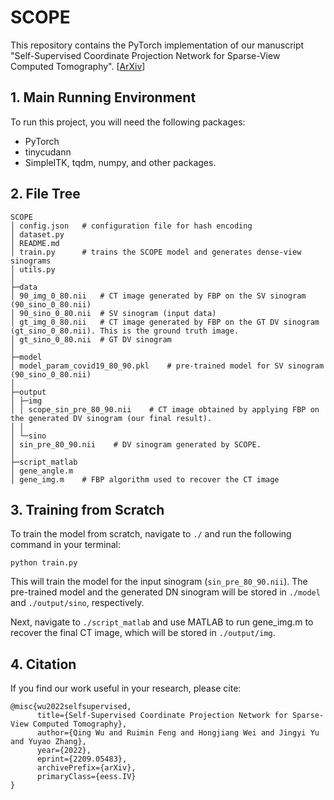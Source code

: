 # SCOPE

This repository contains the PyTorch implementation of our manuscript "Self-Supervised Coordinate Projection Network for Sparse-View Computed Tomography". [[ArXiv](https://arxiv.org/abs/2209.05483)]

## 1.  Main Running Environment

To run this project, you will need the following packages:
- PyTorch
- tinycudann
- SimpleITK, tqdm, numpy, and other packages.

## 2. File Tree

```text
SCOPE
│ config.json   # configuration file for hash encoding
│ dataset.py
│ README.md
│ train.py      # trains the SCOPE model and generates dense-view sinograms
│ utils.py
│
├─data
│ 90_img_0_80.nii   # CT image generated by FBP on the SV sinogram (90_sino_0_80.nii)
│ 90_sino_0_80.nii  # SV sinogram (input data)
│ gt_img_0_80.nii   # CT image generated by FBP on the GT DV sinogram (gt_sino_0_80.nii). This is the ground truth image.
│ gt_sino_0_80.nii  # GT DV sinogram
│
├─model
│ model_param_covid19_80_90.pkl    # pre-trained model for SV sinogram (90_sino_0_80.nii)
│
├─output
│ ├─img
│ │ scope_sin_pre_80_90.nii    # CT image obtained by applying FBP on the generated DV sinogram (our final result).
│ │
│ └─sino
│ sin_pre_80_90.nii    # DV sinogram generated by SCOPE.
│
├─script_matlab
│ gene_angle.m
│ gene_img.m    # FBP algorithm used to recover the CT image
```


## 3. Training from Scratch

To train the model from scratch, navigate to `./` and run the following command in your terminal:
```shell
python train.py
```
This will train the model for the input sinogram (`sin_pre_80_90.nii`). The pre-trained model and the generated DN sinogram will be stored in `./model` and `./output/sino`, respectively. 

Next, navigate to `./script_matlab` and use MATLAB to run gene_img.m to recover the final CT image, which will be stored in `./output/img`.

## 4. Citation

If you find our work useful in your research, please cite:

```
@misc{wu2022selfsupervised,
      title={Self-Supervised Coordinate Projection Network for Sparse-View Computed Tomography}, 
      author={Qing Wu and Ruimin Feng and Hongjiang Wei and Jingyi Yu and Yuyao Zhang},
      year={2022},
      eprint={2209.05483},
      archivePrefix={arXiv},
      primaryClass={eess.IV}
}
```

